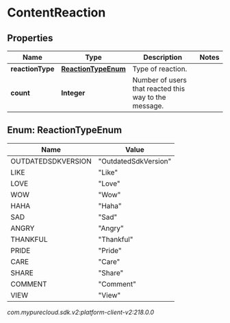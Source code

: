 # ContentReaction


## Properties

| Name | Type | Description | Notes |
| ------------ | ------------- | ------------- | ------------- |
| **reactionType** | [**ReactionTypeEnum**](#Enum--ReactionTypeEnum) | Type of reaction. |  |
| **count** | **Integer** | Number of users that reacted this way to the message. |  |


## Enum: ReactionTypeEnum

| Name | Value |
| ---- | ----- |
| OUTDATEDSDKVERSION | &quot;OutdatedSdkVersion&quot; | 
| LIKE | &quot;Like&quot; | 
| LOVE | &quot;Love&quot; | 
| WOW | &quot;Wow&quot; | 
| HAHA | &quot;Haha&quot; | 
| SAD | &quot;Sad&quot; | 
| ANGRY | &quot;Angry&quot; | 
| THANKFUL | &quot;Thankful&quot; | 
| PRIDE | &quot;Pride&quot; | 
| CARE | &quot;Care&quot; | 
| SHARE | &quot;Share&quot; | 
| COMMENT | &quot;Comment&quot; | 
| VIEW | &quot;View&quot; | 




_com.mypurecloud.sdk.v2:platform-client-v2:218.0.0_
